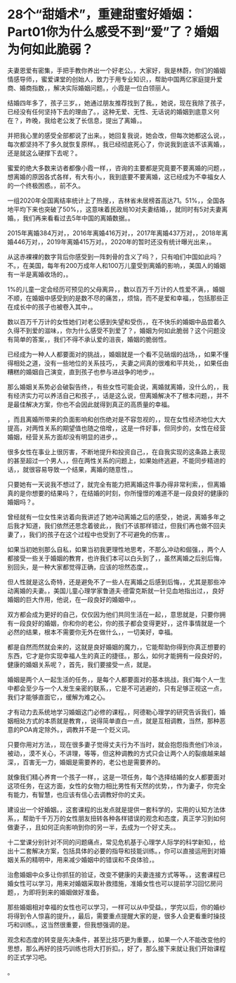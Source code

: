 # 28个“甜婚术”，重建甜蜜好婚姻：Part01你为什么感受不到“爱”了？婚姻为何如此脆弱？

夫妻恩爱有密集，手把手教你养出一个好老公。，大家好，我是林蔚，你们的婚姻情感导师，，蜜爱课堂的创始人，致力于用专业知识，，帮助中国两亿家庭提升爱商、婚商指数，，解决实际婚姻问题。，小霞是一位白领丽人。

结婚四年多了，孩子三岁。，她通过朋友推荐找到了我。，她说，现在我除了孩子，已经没有任何坚持下去的理由了。，这种无爱、无性、无话说的婚姻到底意义何在？，昨晚，我给老公发了长信息，提出了离婚，。

并把我心里的感受全部都说了出来。，她回复我说，她会改，但每次她都这么说，，每次都坚持不了多久就恢复原样。，我已经彻底死心了，你说我到底该不该离婚，，还是就这么硬撑下去呢？。

蜜爱的绝大多数来访者都像小霞一样，，咨询的主要都是究竟要不要离婚的问题，，想离婚的原因各式各样，有大有小。，我到底要不要离婚，这已经成为不幸福女人的一个终极困惑。，前不久。

一组2020年全国离结率统计上了热搜，，吉林省未居榜首高达71。51%，，全国各地平均下来也突破了50%，，这意味着民政局10对夫妻结婚，，就同时有5对夫妻离婚。，我们再来看看过去5年中国的离婚数据。。

2015年离婚384万对，，2016年离婚416万对，，2017年离婚437万对，，2018年离婚446万对，，2019年离婚415万对。，2020年的暂时还没有统计曝光出来，。

从这赤裸裸的数字背后你感受到一阵刺骨的含义了吗？，只有咱们中国如此吗？不。，在美国，每年有200万成年人和100万儿童受到离婚的影响，，美国人的婚姻有一半是离婚收场的，。

1%的儿童一定会经历可预见的父母离异，，数以百万千万计的人性爱不满，，婚姻不顺，在婚姻中感受到的是数不尽的痛苦，，烦恼，而不是爱和幸福，，包括那些正在成长中的孩子也被卷入其中，。

数以百万千万计的女性她们对老公感到失望和受伤，，在不快乐的婚姻中品尝着久久得不到爱的滋味，，你为什么感受不到爱了？，婚姻为何如此脆弱？这个问题没有简单的答案，，我们不得不承认爱的沮丧，婚姻的脆弱性。

已经成为一种人人都要面对的挑战，，婚姻就是一个看不见硝烟的战场，，如果不懂得相处之道，没有一些地位的关系技巧，，夫妻之间真的很难和平共处，，如果任由糟糕的婚姻自己演变，直到孩子也参与进战争的地步，。

那么婚姻关系势必会破裂告终，，有些女性可能会说，离婚就离婚，没什么的，，我有经济实力可以养活自己和孩子，，话是这么说，但离婚解决不了根本问题，，并不是最佳解决方案，你也不会因此就得到真正的高质量的幸福。

，而且离婚所带来的负面影响和创伤绝对是不容忽视的，，现在女性经济地位大大提高，对两性关系的期望值也随之倍增，，这是一件好事，但同步的，女性在经营婚姻，经营关系方面却没有明显的进步，。

很多女性在事业上很厉害，不断地提升和投资自己，，在自我实现的这条路上表现的甚至超过一个男人，，但在两性关系的问题上，如果始终逃避，不能同步精进的话，，就很容易导致一个结果，离婚的随意性，。

只要她有一天说我不想过了，就完全有能力把离婚这件事办得非常利索，，但离婚真的是你想要的结果吗？，在结婚的时刻，你所憧憬的难道不是一段良好的健康的婚姻吗？。

曾经就有一位女性来访着向我讲述了她冲动离婚之后的感受，，她说，离婚多年之后我才知道，我们依然还思念着彼此，，我们不该那样错过，但我们再也做不回夫妻了，，我们的孩子在这个过程中也受到了不可避免的伤害，。

如果当初她别那么自私，如果当初我更理性地思考，不那么冲动和倔强，，两个人都接受一些关于婚姻的教育，也许我们本可以白头到了，，虽然离婚之后别后悔，别回头，是一种大家都觉得正确，应该的坦然态度，。

但人性就是这么奇特，还是避免不了一些人在离婚之后感到后悔，，尤其是那些冲动离婚的夫妻。，美国儿童心理学家鲁道夫·德雷克斯就一针见血地指出过，，良好婚姻的巨大作用，他说，在一段良好的婚姻中，。

双方都会成为更好的自己，仅仅因为他们共同生活在一起，，意思就是，只要你拥有一段良好的婚姻，你和你的老公，你的孩子都会变得更好，，这件事情就是一个必然的结果，根本不需要你无外在做什么，，一切美好，幸福。

都是自然而然就会来的，这就是良好婚姻的魔力，，它能帮助你得到你真正想要的东西，它才是你实现幸福人生的真正的捷径。，那么，如何才能拥有一段良好的，健康的婚姻关系呢？，首先，我们要接受一点，就是。

婚姻是两个人一起生活的任务，，是每个人都要面对的基本挑战，我们每个人一生中都会至少与一个人发生亲密的联系，，它是不可逃避的，只有足够正视这一点，我们才能够直面它，，缓解为难之心。

才有动力去系统地学习婚姻这门必修的课程。，阿德勒心理学的研究告诉我们，婚姻相处方式的本质就是教育，，说得简单直白一点，就是互相调教，当然，那种恶意的POA肯定除外。，调教并不是一个贬义词。

只要你用对方法，，现在很多妻子觉得丈夫行为不当时，就会抱怨指责他们冷淡，被动，，漠不关心，不讲理，等等，但这种调教的方式只会让两个人的裂痕越来越深，，百害无一力，婚姻是需要养的，老公也是需要养的。

就像我们精心养育一个孩子一样，，这是一项任务，每个选择结婚的女人都要面对这项任务，在这方面，女性的女物力相比男性有天然的优势，，作为妻子，你完全有能力，有智慧，也应该有信心去调教好你的丈夫。

建设出一个好婚姻。，这套课程的出发点就是提供一套科学的，实用的认知方法体系，，帮助千千万万的女性朋友扭转各种各样错误的观念和态度，真正学习到如何做妻子，，且如何正向影响到你的另一半，去成为一个好丈夫。。

十二堂课分别针对不同的问题痛点，常见危机基于心理学人际学的科学新知，，给出十二套解决方案，包括具体的必要的指导和技能训练。，你可以直接运用到对婚姻关系的精明中，用来减少婚姻中的错误和不良体验，。

治愈婚姻中众多让你抓狂的验证，改变不健康的夫妻连接方式等等。，这套课程已婚女性可以学习，用来对婚姻采取补救措施，准婚女性也可以提前学习回忆房问题，，为即将到来的婚姻做好准备。

那些婚姻相对幸福的女性也可以学习，一样可以从中受益。，学完以后，你的婚纱将得到令人惊喜的提升。，最后，需要重点提醒大家的是，很多人会更看重时操技巧和训练。，这当然很重要，但我想强调的是。

观念和态度的转变是先决条件，甚至比技巧更为重要。，如果一个人不能改变他的思想，那么再好的技巧训练也将大打折扣。，好了，那么接下来就让我们开始课程的正式学习吧。

。